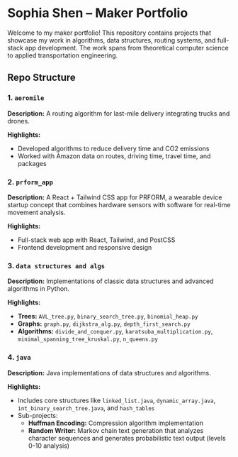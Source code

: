 # Sophia Shen – Maker Portfolio

Welcome to my maker portfolio! This repository contains projects that showcase my work in algorithms, data structures, routing systems, and full-stack app development. The work spans from theoretical computer science to applied transportation engineering.

## Repo Structure

### 1. `aeromile`

**Description:** A routing algorithm for last-mile delivery integrating trucks and drones.

**Highlights:**
- Developed algorithms to reduce delivery time and CO2 emissions
- Worked with Amazon data on routes, driving time, travel time, and packages

### 2. `prform_app`

**Description:** A React + Tailwind CSS app for PRFORM, a wearable device startup concept that combines hardware sensors with software for real-time movement analysis.

**Highlights:**
- Full-stack web app with React, Tailwind, and PostCSS
- Frontend development and responsive design

### 3. `data structures and algs`

**Description:** Implementations of classic data structures and advanced algorithms in Python.

**Highlights:**
- **Trees:** `AVL_tree.py`, `binary_search_tree.py`, `binomial_heap.py`
- **Graphs:** `graph.py`, `dijkstra_alg.py`, `depth_first_search.py`
- **Algorithms:** `divide_and_conquer.py`, `karatsuba_multiplication.py`, `minimal_spanning_tree_kruskal.py`, `n_queens.py`

### 4. `java`

**Description:** Java implementations of data structures and algorithms.

**Highlights:**
- Includes core structures like `linked_list.java`, `dynamic_array.java`, `int_binary_search_tree.java`, and `hash_tables`
- Sub-projects:
  - **Huffman Encoding:** Compression algorithm implementation
  - **Random Writer:** Markov chain text generation that analyzes character sequences and generates probabilistic text output (levels 0-10 analysis)
